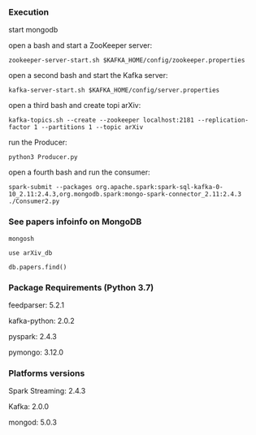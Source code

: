### Execution
start mongodb

open a bash and start a ZooKeeper server:
```
zookeeper-server-start.sh $KAFKA_HOME/config/zookeeper.properties
```
open a second bash and start the Kafka server:
```
kafka-server-start.sh $KAFKA_HOME/config/server.properties
```
open a third bash and create topi arXiv:
```
kafka-topics.sh --create --zookeeper localhost:2181 --replication-factor 1 --partitions 1 --topic arXiv
```
run the Producer:
```
python3 Producer.py
```
open a fourth bash and run the consumer:
```
spark-submit --packages org.apache.spark:spark-sql-kafka-0-10_2.11:2.4.3,org.mongodb.spark:mongo-spark-connector_2.11:2.4.3 ./Consumer2.py
```

### See papers infoinfo on MongoDB
```
mongosh
```

```
use arXiv_db
```

```
db.papers.find()
```


### Package Requirements (Python 3.7)
feedparser: 5.2.1

kafka-python: 2.0.2

pyspark: 2.4.3

pymongo: 3.12.0              


### Platforms versions
Spark Streaming: 2.4.3

Kafka: 2.0.0

mongod: 5.0.3
